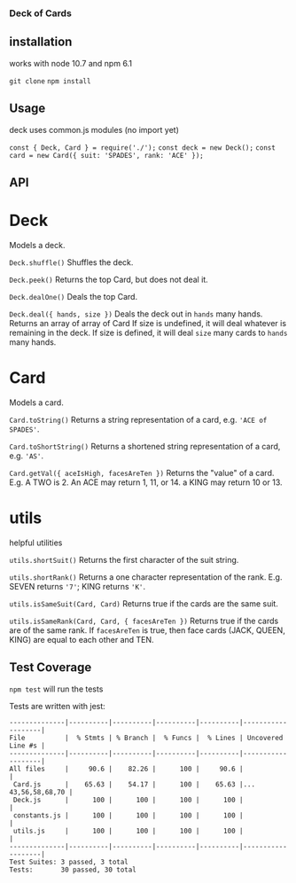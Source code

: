 ### Deck of Cards

## installation

works with node 10.7 and npm 6.1

`git clone`
`npm install`

## Usage

deck uses common.js modules (no import yet)

`const { Deck, Card } = require('./');`
`const deck = new Deck();`
`const card = new Card({ suit: 'SPADES', rank: 'ACE' });`

## API

# Deck
Models a deck.

`Deck.shuffle()`
Shuffles the deck.

`Deck.peek()`
Returns the top Card, but does not deal it.

`Deck.dealOne()`
Deals the top Card.

`Deck.deal({ hands, size })`
Deals the deck out in `hands` many hands. Returns an array of array of Card If size is undefined, it will deal whatever is remaining in the deck. If size is defined, it will deal `size` many cards to `hands` many hands. 

# Card
Models a card.

`Card.toString()`
Returns a string representation of a card, e.g. `'ACE of SPADES'`.

`Card.toShortString()`
Returns a shortened string representation of a card, e.g. `'AS'`.

`Card.getVal({ aceIsHigh, facesAreTen })`
Returns the "value" of a card.
E.g. A TWO is 2. An ACE may return 1, 11, or 14. a KING may return 10 or 13.

# utils
helpful utilities

`utils.shortSuit()`
Returns the first character of the suit string.

`utils.shortRank()`
Returns a one character representation of the rank. E.g. SEVEN returns `'7'`; KING returns `'K'`.

`utils.isSameSuit(Card, Card)`
Returns true if the cards are the same suit.

`utils.isSameRank(Card, Card, { facesAreTen })`
Returns true if the cards are of the same rank. If `facesAreTen` is true, then face cards (JACK, QUEEN, KING) are equal to each other and TEN.

## Test Coverage

`npm test` will run the tests

Tests are written with jest:

```
--------------|----------|----------|----------|----------|-------------------|
File          |  % Stmts | % Branch |  % Funcs |  % Lines | Uncovered Line #s |
--------------|----------|----------|----------|----------|-------------------|
All files     |     90.6 |    82.26 |      100 |     90.6 |                   |
 Card.js      |    65.63 |    54.17 |      100 |    65.63 |... 43,56,58,68,70 |
 Deck.js      |      100 |      100 |      100 |      100 |                   |
 constants.js |      100 |      100 |      100 |      100 |                   |
 utils.js     |      100 |      100 |      100 |      100 |                   |
--------------|----------|----------|----------|----------|-------------------|
Test Suites: 3 passed, 3 total
Tests:       30 passed, 30 total
```
